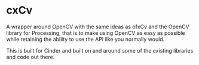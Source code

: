 cxCv
====

A wrapper around OpenCV with the same ideas as ofxCv and the OpenCV library for Processing, that is to make using OpenCV as easy 
as possible while retaining the ability to use the API like you normally would. 

This is built for Cinder and built on and around some of the existing libraries and code out there. 


